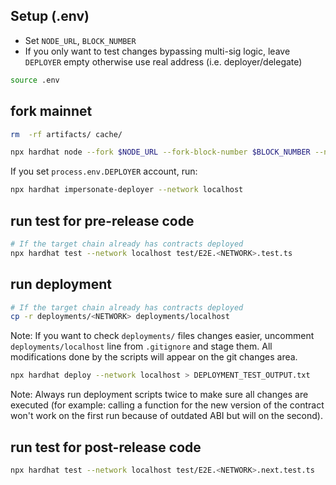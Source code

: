 ## Setup (.env)

- Set `NODE_URL`, `BLOCK_NUMBER`
- If you only want to test changes bypassing multi-sig logic, leave `DEPLOYER` empty otherwise use real address (i.e. deployer/delegate)

```sh
source .env
```

## fork mainnet

```sh
rm  -rf artifacts/ cache/

npx hardhat node --fork $NODE_URL --fork-block-number $BLOCK_NUMBER --no-deploy
```

If you set `process.env.DEPLOYER` account, run:

```sh
npx hardhat impersonate-deployer --network localhost
```

## run test for pre-release code

```sh
# If the target chain already has contracts deployed
npx hardhat test --network localhost test/E2E.<NETWORK>.test.ts
```

## run deployment

```sh
# If the target chain already has contracts deployed
cp -r deployments/<NETWORK> deployments/localhost
```

Note: If you want to check `deployments/` files changes easier, uncomment `deployments/localhost` line from `.gitignore` and stage them.
All modifications done by the scripts will appear on the git changes area.

```sh
npx hardhat deploy --network localhost > DEPLOYMENT_TEST_OUTPUT.txt
```

Note: Always run deployment scripts twice to make sure all changes are executed (for example: calling a function for the new version of the contract won't work on the first run because of outdated ABI but will on the second).

## run test for post-release code

```sh
npx hardhat test --network localhost test/E2E.<NETWORK>.next.test.ts
```
